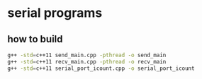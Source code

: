 # serial programs

## how to build
``` bash
g++ -std=c++11 send_main.cpp -pthread -o send_main
g++ -std=c++11 recv_main.cpp -pthread -o recv_main
g++ -std=c++11 serial_port_icount.cpp -o serial_port_icount
```
